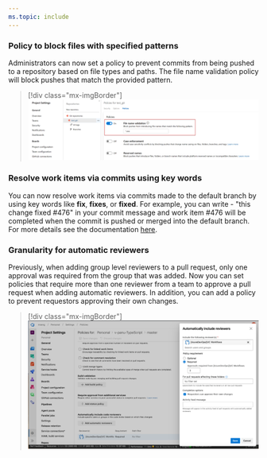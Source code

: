 ```yaml
---
ms.topic: include
---
```


### Policy to block files with specified patterns 
 
Administrators can now set a policy to prevent commits from being pushed to a repository based on file types and paths. The file name validation policy will block pushes that match the provided pattern. 

> [!div class="mx-imgBorder"]
> ![Badge](../../media/157_09.png)

### Resolve work items via commits using key words

You can now resolve work items via commits made to the default branch by using key words like **fix**, **fixes**, or **fixed**. For example, you can write - "this change fixed #476" in your commit message and work item #476 will be completed when the commit is pushed or merged into the default branch. 
For more details see the documentation [here](https://docs.microsoft.com/azure/devops/repos/git/resolution-mentions).

### Granularity for automatic reviewers 

Previously, when adding group level reviewers to a pull request, only one approval was required from the group that was added. Now you can set policies that require more than one reviewer from a team to approve a pull request when adding automatic reviewers. In addition, you can add a policy to prevent requestors approving their own changes. 

> [!div class="mx-imgBorder"]
> ![Badge](../../media/157_10.png)
